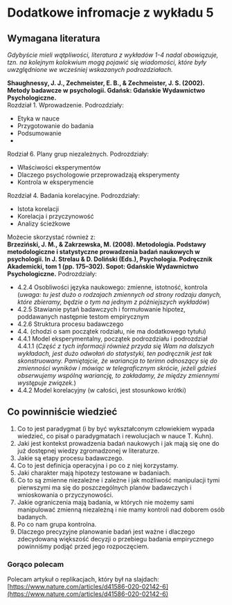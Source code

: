 # Dodatkowe infromacje z wykładu 5

## Wymagana literatura

*Gdybyście mieli wątpliwości, literatura z wykładów 1-4 nadal obowiązuje, tzn. na kolejnym kolokwium mogą pojawić się wiadomości, które były uwzględnione we wcześniej wskazanych podrozdziałach.*

**Shaughnessy, J. J., Zechmeister, E. B., & Zechmeister, J. S. (2002). Metody badawcze w psychologii. Gdańsk: Gdańskie Wydawnictwo Psychologiczne.**  
Rozdział 1. Wprowadzenie. Podrozdziały:

- Etyka w nauce
- Przygotowanie do badania
- Podsumowanie
- 
Rodział 6. Plany grup niezależnych. Podrozdziały:

- Właściwości eksperymentów
- Dlaczego psychologowie przeprowadzają eksperymenty
- Kontrola w eksperymencie

Rozdział 4. Badania korelacyjne. Podrozdziały:

- Istota korelacji
- Korelacja i przyczynowość
- Analizy ścieżkowe

Możecie skorzystać również z:  
**Brzeziński, J. M., & Zakrzewska, M. (2008). Metodologia. Podstawy metodologiczne i statystyczne prowadzenia badań naukowych w psychologii. In J. Strelau & D. Doliński (Eds.), Psychologia. Podręcznik Akademicki, tom 1 (pp. 175–302). Sopot: Gdańskie Wydawnictwo Psychologiczne.**
Podrozdziały:

- 4.2.4 Osobliwości języka naukowego: zmienne, istotność, kontrola (*uwaga: tu jest dużo o rodzajach zmiennych od strony rodzaju danych, które zbieramy, będzie o tym na jednym z późniejszych wykładów*)
- 4.2.5 Stawianie pytań badawczych i formułowanie hipotez, poddawanych następnie testom empirycznym
- 4.2.6 Struktura procesu badawczego
- 4.4. (chodzi o sam początek rodziału, nie ma dodatkowego tytułu) 
- 4.4.1 Model eksperymentalny, początek podrozdziału i podrozdział 4.4.1.1 (*Część z tych informacji również przyda się Wam na dalszych wykładach, jest dużo odwołań do statystyki, ten podręcznik jest tak skonstruowany. Pamiętajcie, że wariancja to terimn odnoszący się do zmienności wyników i mówiąc w telegraficznym skrócie, jeżeli gdzieś obserwujemy wspólną wariancję, to zakładamy, że między zmiennymi występuje związek.*)
- 4.4.2 Model korelacyjny (w całości, jest stosunkowo krótki)

## Co powinniście wiedzieć

1. Co to jest paradygmat (i by być wykształconym człowiekiem wypada wiedzieć, co pisał o paradygmatach i rewolucjach w nauce T. Kuhn).
2. Jaki jest kontekst prowadzenia badań naukowych i jak mają się one do już dostępnej wiedzy zgromadzonej w literaturze.
3. Jakie są etapy procesu badawczego.
4. Co to jest definicja operacyjna i po co z niej korzystamy.
5. Jaki charakter mają hipotezy testowane w badaniach.
5. Co to są zmienne niezależne i zależne i jak możliwość manipulacji tymi pierwszymi ma się do poszczególnych planów badawczych i wnioskowania o przyczynowości.
6. Jakie ograniczenia mają badania, w których nie możemy sami manipulować zmienną niezależną i nie mamy kontroli nad doborem osób badanych.
7. Po co nam grupa kontrolna.
4. Dlaczego precyzyjne planowanie badań jest ważne i dlaczego zdecydowaną większość decyzji o przebiegu badania empirycznego powinniśmy podjąć przed jego rozpoczęciem.

### Gorąco polecam

Polecam artykuł o replikacjach, który był na slajdach: [https://www.nature.com/articles/d41586-020-02142-6](https://www.nature.com/articles/d41586-020-02142-6)













